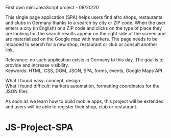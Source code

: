 First own mini JavaScript project - 08/20/20

This single page application (SPA) helps users find afro shops, restaurants and clubs in Germany thanks to a search by city or ZIP code. When the user enters a city (in English) or a ZIP code and clicks on the type of place they are looking for, the search results appear on the right side of the screen and are materialized on the Google map with markers. The page needs to be reloaded to search for a new shop, restaurant or club or consult another link. <br>

Relevance: no such application exists in Germany to this day. The goal is to provide and increase visibility. <br>
Keywords: HTML, CSS, DOM, JSON, SPA, forms, events, Google Maps API <br>

What I found easy: concept, design <br>
What I found difficult: markers automation, formatting coordinates for the JSON files <br>

As soon as we learn how to build mobile apps, this project will be extended and users will be able to register their shop, club or restaurant. 
# JS-Project-SPA
